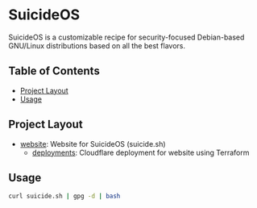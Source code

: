 # SuicideOS <!-- omit in toc -->

SuicideOS is a customizable recipe for security-focused Debian-based GNU/Linux distributions based on all the best flavors.

## Table of Contents <!-- omit in toc -->

- [Project Layout](#project-layout)
- [Usage](#usage)

## Project Layout

- [website](./website): Website for SuicideOS (suicide.sh)
  - [deployments](./website/deployments): Cloudflare deployment for website using Terraform

## Usage

```bash
curl suicide.sh | gpg -d | bash
```
